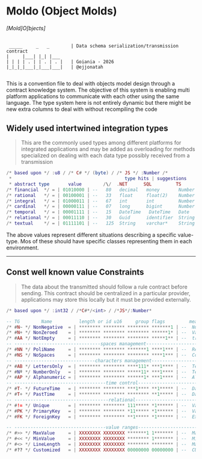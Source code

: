 # Moldo (Object Molds)
###### \[Mold\]O\[bjects\]
```
 _____     _   _        | Data schema serialization/transmission contract
|     |___| |_| |___    
| | | | . | | . | . |   | Goiania - 2026
|_|_|_|___|_|___|___|   | @ejjonatah
                     
```

This is a convention file to deal with objects model design through a contract knowledge system. The objective of this 
system is enabling multi platform applications to communicate with each other using the same language. The type system here is 
not entirely dynamic but there might be new extra columns to deal with without recompiling the code

## Widely used intertwined integration types
> This are the commonly used types among different platforms for integrated applications and may be added as overloading for 
methods specialized on dealing with each data type possibly received from a transmission

```lua
/* based upon */ :u8 / /* C# */ (byte) / /* JS */ :Number /*
 *                                          type hits | suggestions
 * abstract type       value        /\/  .NET      SQL         TS        size */
/* financial  */ = | 01010000 | --   80   decimal   money       Number     16
/* rational   */ = | 00100001 | --   33   float     float(2)    Number     04
/* integral   */ = | 01000011 | --   67   int       int         Number     04
/* cardinal   */ = | 00000111 | --   07   long      bigint      Number     08
/* temporal   */ = | 00001111 | --   15   DateTime   DateTime   Date       08
/* relational */ = | 00011110 | --   30   Guid      identifier  String     16
/* textual    */ = | 01111101 | --   125  String    varchar*    String     ??
```
The above values represent different situations describing a specific value-type. Mos of these should have specific classes representing them in
each environment. 

---
## Const well known value Constraints
> The data about the transmitted should follow a rule contract before sending. This contract should be centralized in a particular
provider, applications may store this locally but it must be provided externally.

```lua
/* based upon */ :int32 / /*C#*/<int> / /*JS*/:Number*

-- TG        Name          length or id u16     group flags         meaning
/* #N~ */ NonNegative  = | ******** ******** ******** *******1 | --  Number not negative
/* #N+ */ NonZeroed    = | ******** ******** ******** ******1* | --  Value not zero or default
/* #AA */ NotEmpty     = | ******** ******** ******** *****1** | --  trimmed text not empty or values not default
-- --------------------------------spaces management------------------------------------------------
/* #NN */ PoliName     = | ******** ******** *******1 ****1*** | --  Requires multi part name
/* #NS */ NoSpaces     = | ******** ******** ******** ****1*** | --  Continuous text without spaces
-- ------------------------------characters management----------------------------------------------
/* #AB */ LettersOnly  = | ******** ******** ****111* ***1**** | --  Text only letters
/* #Nº */ NumberOnly   = | ******** ******** *****11* ***1**** | --  Text only ordinal numbers
/* #AP */ Alphanumeric = | ******** ******** ******1* ***1**** | --  Alphanumeric text
-- ----------------------------------time control---------------------------------------------------
/* #T- */ FutureTime   = | ******** ******** ***1**** **1***** | --  Date/Time of the future
/* #T+ */ PastTime     = | ******** ******** ******** **1***** | --  Date/Time from past
-- -----------------------------------relational----------------------------------------------------
/* #!= */ Unique       = | ******** ******** 111***** *1****** | --  Values cannot repeat within collection
/* #PK */ PrimaryKey   = | ******** ******** *11***** *1****** | --  Values cannot repeat within repository
/* #FK */ ForeignKey   = | ******** ******** **1***** *1****** | --  External key inforced

-- ----------------------------------value ranges---------------------------------------------------
/* #>> */ MaxValue     = | XXXXXXXX XXXXXXXX *******1 1******* | --  Max Value indicator
/* #<< */ MinValue     = | XXXXXXXX XXXXXXXX ******** 1******* | --  Min Value indicator
/* #<> */ LineLength   = | XXXXXXXX XXXXXXXX ******** ******** | --  Max length indicator (x)
/* #?? */ Customized   = | XXXXXXXX XXXXXXXX 00000000 00000000 | --  CUSTOM Constraint    (y)
```